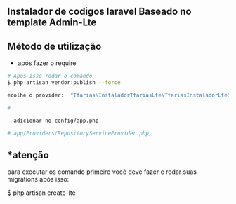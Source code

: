## Instalador de codigos laravel Baseado no template Admin-Lte

## Método de utilização

- após fazer o require

```bash
# Após isso rodar o comando
$ php artisan vendor:publish --force

ecolhe o provider:  "Tfarias\InstaladorTfariasLte\TfariasInstaladorLteServiceProvider"

#

  adicionar no config/app.php

# app/Providers/RepositoryServiceProvider.php,


```

## \*atenção

para executar os comando primeiro você deve fazer e rodar suas migrations
após isso:

$ php artisan create-lte
